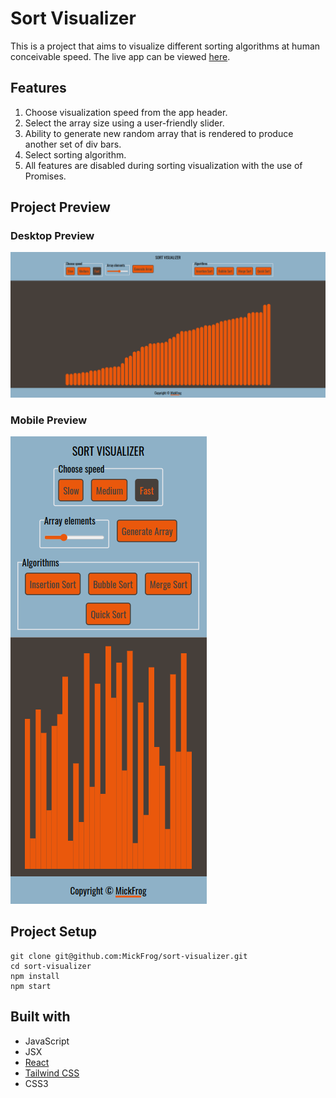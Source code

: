 # Sort Visualizer

This is a project that aims to visualize different sorting algorithms at human conceivable speed.
The live app can be viewed [here](https://mickfrog.github.io/sort-visualizer).

## Features

1. Choose visualization speed from the app header.
2. Select the array size using a user-friendly slider.
3. Ability to generate new random array that is rendered to produce another set of div bars.
4. Select sorting algorithm.
5. All features are disabled during sorting visualization with the use of Promises.

## Project Preview

### Desktop Preview

![desktop Preview](./public/sortDesktop.png)

### Mobile Preview

![mobile Preview](./public/sortMobile.png)

## Project Setup

```
git clone git@github.com:MickFrog/sort-visualizer.git
cd sort-visualizer
npm install
npm start
```

## Built with

- JavaScript
- JSX
- [React](https://reactjs.org/)
- [Tailwind CSS](https://tailwindcss.com/)
- CSS3
